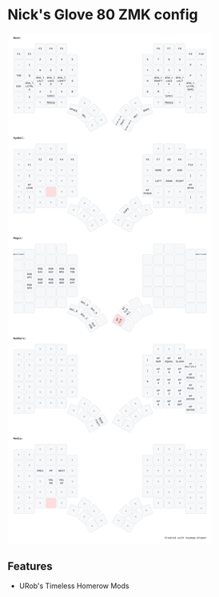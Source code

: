 # Nick's Glove 80 ZMK config

![My Keymap](imgs/my_keymap.svg)

## Features
- URob's Timeless Homerow Mods
